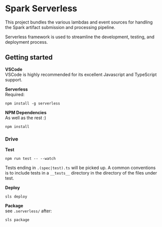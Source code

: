Spark Serverless
================

This project bundles the various lambdas and event sources for handling the Spark
artifact submission and processing pipeline.

Serverless framework is used to streamline the development,
testing, and deployment process.

## Getting started

**VSCode**  
VSCode is highly recommended for its excellent Javascript and TypeScript support.

**Serverless**   
Required:
```
npm install -g serverless
```

**NPM Dependencies**  
As well as the rest :)
```
npm install
```

### Drive

**Test**
```
npm run test -- --watch
```
Tests ending in `.(spec|test).ts` will be picked up. A common conventions
is to include tests in a `__tests__` directory in the directory of the files
under test.

**Deploy**
```
sls deploy
```

**Package**  
see `.serverless/` after:
```
sls package
```